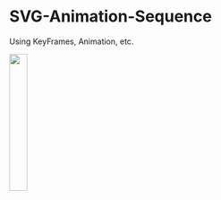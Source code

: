 # SVG-Animation-Sequence

Using KeyFrames, Animation, etc. 


<img src="https://image.flaticon.com/icons/svg/636/636047.svg"> 

<style> 
  
  img {width:25%}
  
  </style>
